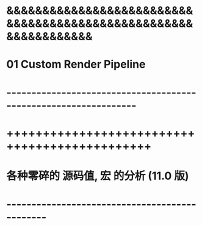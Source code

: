 # &&&&&&&&&&&&&&&&&&&&&&&&&&&&&&&&&&&&&&&&&&&&&&&&&&&&&&&&&&&&&&&& #
#        01   Custom Render Pipeline
# ---------------------------------------------------------------- #



# ++++++++++++++++++++++++++++++++++++++++++++++ #
#          各种零碎的 源码值, 宏 的分析   (11.0 版)
# ---------------------------------------------- #













